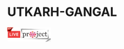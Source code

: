 # UTKARH-GANGAL
<a><img style="display: inline-block; margin: 0 auto; max-width: 100px" src="https://github.com/UTKARSH-D72/Module-3/blob/f13207c20fbc38dd3ce2058ba47b5fc90aa0b2a3/live_project.jpg" alt="Alt text" title="Optional title" ></a> 
